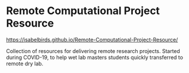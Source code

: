 # Remote Computational Project Resource

https://isabelbirds.github.io/Remote-Computational-Project-Resource/

Collection of resources for delivering remote research projects.
Started during COVID-19, to help wet lab masters students quickly transferred to remote dry lab.
